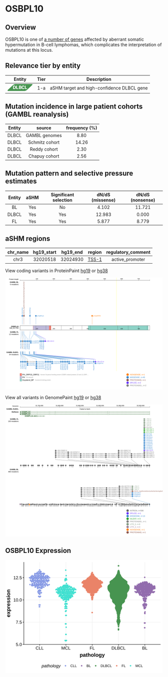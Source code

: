 # OSBPL10
## Overview
OSBPL10 is one of [a number of genes](https://github.com/morinlab/LLMPP/wiki/ashm) affected by aberrant somatic hypermutation in B-cell lymphomas, which complicates the interpretation of mutations at this locus.

## Relevance tier by entity

|Entity|Tier|Description                           |
|:------:|:----:|--------------------------------------|
|![DLBCL](images/icons/DLBCL_tier1.png) |1-a | aSHM target and high-confidence DLBCL gene            |

## Mutation incidence in large patient cohorts (GAMBL reanalysis)

|Entity|source               |frequency (%)|
|:------:|:---------------------:|:-------------:|
|DLBCL |GAMBL genomes        | 8.80        |
|DLBCL |Schmitz cohort       |14.26        |
|DLBCL |Reddy cohort         | 2.30        |
|DLBCL |Chapuy cohort        | 2.56        |

## Mutation pattern and selective pressure estimates

|Entity|aSHM|Significant selection|dN/dS (missense)|dN/dS (nonsense)|
|:------:|:----:|:---------------------:|:----------------:|:----------------:|
|BL    |Yes |No                   | 4.102          |11.721          |
|DLBCL |Yes |Yes                  |12.983          | 0.000          |
|FL    |Yes |Yes                  | 5.877          | 8.779          |

## aSHM regions

|chr_name|hg19_start|hg19_end|region                                                                                     |regulatory_comment|
|:--------:|:----------:|:--------:|:-------------------------------------------------------------------------------------------:|:------------------:|
|chr3    |32020518  |32024930|[TSS-1](https://genome.ucsc.edu/s/rdmorin/GAMBL%20hg19?position=chr3%3A32020518%2D32024930)|active_promoter   |


View coding variants in ProteinPaint [hg19](https://morinlab.github.io/LLMPP/GAMBL/OSBPL10_protein.html)  or [hg38](https://morinlab.github.io/LLMPP/GAMBL/OSBPL10_protein_hg38.html)

![image](images/proteinpaint/OSBPL10_NM_017784.svg)

View all variants in GenomePaint [hg19](https://morinlab.github.io/LLMPP/GAMBL/OSBPL10.html)  or [hg38](https://morinlab.github.io/LLMPP/GAMBL/OSBPL10_hg38.html)

![image](images/proteinpaint/OSBPL10.svg)
## OSBPL10 Expression
![image](images/gene_expression/OSBPL10_by_pathology.svg)
<!-- ORIGIN: arthurGenomewideDiscoverySomatic2018 -->
<!-- DLBCL: arthurGenomewideDiscoverySomatic2018 -->
